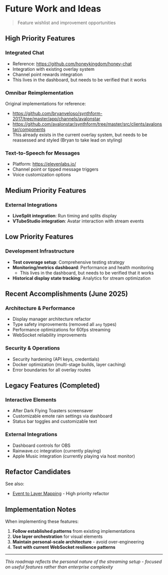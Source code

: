 # Future Work and Ideas

> Feature wishlist and improvement opportunities

## High Priority Features

### Integrated Chat
- Reference: https://github.com/honeykingdom/honey-chat
- Integration with existing overlay system
- Channel point rewards integration
- This lives in the dashboard, but needs to be verified that it works

### Omnibar Reimplementation
Original implementations for reference:
- https://github.com/bryanveloso/synthform-2017/tree/master/app/channels/avalonstar
- https://github.com/avalonstar/synthform/tree/master/src/clients/avalonstar/components
- This already exists in the current overlay system, but needs to be reassessed and styled (Bryan to take lead on styling)

### Text-to-Speech for Messages
- Platform: https://elevenlabs.io/
- Channel point or tipped message triggers
- Voice customization options

## Medium Priority Features

### External Integrations
- **LiveSplit integration**: Run timing and splits display
- **VTubeStudio integration**: Avatar interaction with stream events

## Low Priority Features

### Development Infrastructure
- **Test coverage setup**: Comprehensive testing strategy
- **Monitoring/metrics dashboard**: Performance and health monitoring
  - This lives in the dashboard, but needs to be verified that it works
- **Historical display state tracking**: Analytics for stream optimization

## Recent Accomplishments (June 2025)

### Architecture & Performance
- Display manager architecture refactor
- Type safety improvements (removed all `any` types)
- Performance optimizations for 60fps streaming
- WebSocket reliability improvements

### Security & Operations
- Security hardening (API keys, credentials)
- Docker optimization (multi-stage builds, layer caching)
- Error boundaries for all overlay routes

## Legacy Features (Completed)

### Interactive Elements
- After Dark Flying Toasters screensaver
- Customizable emote rain settings via dashboard
- Status bar toggles and customizable text

### External Integrations
- Dashboard controls for OBS
- Rainwave.cc integration (currently playing)
- Apple Music integration (currently playing via host monitor)

## Refactor Candidates

See also:
- [Event to Layer Mapping](../02_architecture/system_overviews/event_to_layer_mapping.md) - High priority refactor

## Implementation Notes

When implementing these features:
1. **Follow established patterns** from existing implementations
2. **Use layer orchestration** for visual elements
3. **Maintain personal-scale architecture** - avoid over-engineering
4. **Test with current WebSocket resilience patterns**

---

*This roadmap reflects the personal nature of the streaming setup - focused on useful features rather than enterprise complexity*
